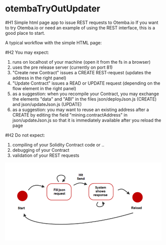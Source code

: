 # otembaTryOutUpdater
#H1 Simple html page app to issue REST requests to Otemba.io
If you want to try Otemba.io or need an example of using the REST interface, this is a good place to start.

A typical workflow with the simple HTML page:

#H2 You may expect:
1. runs on localhost of your machine (open it from the fs in a browser)
2. uses the pre release server (currently on port 81)
3. "Create new Contract" issues a CREATE REST-request (updates the address in the right panel)
4. "Update Contract" issues a READ or UPDATE request (depending on the flow element in the right panel)
5. as a suggestion: when you recompile your Contract, you may exchange the elements "data" and "ABI" in the files json/deployJson.js (CREATE) and json/updateJson.js (UPDATE)
6. as a suggestion: you may want to reuse an existing address after a CREATE by editing the field "mining.contractAddress" in json/updateJson.js so that it is immediately available after you reload the page

#H2 Do not expect:
1. compiling of your Solidity Contract code or ..
2. debugging of your Contract
3. validation of your REST requests

![alt text](https://github.com/Otemba/otembaTryOutUpdater/blob/master/otembaTryOutUpdater/userInteraction.png "Workflow diagram.")
